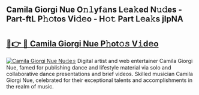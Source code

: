 ## Camila Giorgi Nue O𝚗𝚕yf𝚊ns L𝚎a𝚔ed N𝚞𝚍es - Part-ftL P𝚑𝚘tos Vi𝚍𝚎o - H𝚘𝚝 Part L𝚎a𝚔s jIpNA

# <h2><a href="http://kfdpve.oniu.top/?m=Camila+Giorgi+Nue">🔗👉 🔴 Camila Giorgi Nue P𝚑ot𝚘𝚜 V𝚒d𝚎o</a></h2>

[![Camila Giorgi Nue Nu𝚍e𝚜](https://i.imgur.com/0qMVB7G.gif)](http://kfdpve.oniu.top/?m=Camila+Giorgi+Nue)
Digital artist and web entertainer Camila Giorgi Nue, famed for publishing dance and lifestyle material via solo and collaborative dance presentations and brief videos. Skilled musician Camila Giorgi Nue, celebrated for their exceptional talents and accomplishments in the realm of music.  
